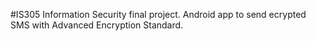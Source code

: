 #IS305 Information Security final project.
Android app to send ecrypted SMS with Advanced Encryption Standard.